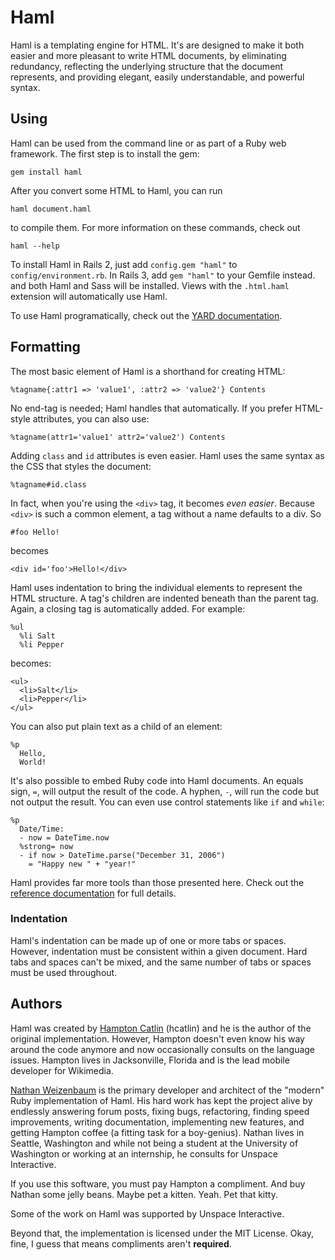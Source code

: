 # Haml

Haml is a templating engine for HTML.
It's are designed to make it both easier and more pleasant
to write HTML documents,
by eliminating redundancy,
reflecting the underlying structure that the document represents,
and providing elegant, easily understandable, and powerful syntax.

## Using

Haml can be used from the command line
or as part of a Ruby web framework.
The first step is to install the gem:

    gem install haml

After you convert some HTML to Haml, you can run

    haml document.haml

to compile them.
For more information on these commands, check out

    haml --help

To install Haml in Rails 2,
just add `config.gem "haml"` to `config/environment.rb`.
In Rails 3, add `gem "haml"` to your Gemfile instead.
and both Haml and Sass will be installed.
Views with the `.html.haml` extension will automatically use Haml.

To use Haml programatically,
check out the [YARD documentation](http://haml.info/docs/yardoc/).

## Formatting

The most basic element of Haml
is a shorthand for creating HTML:

    %tagname{:attr1 => 'value1', :attr2 => 'value2'} Contents

No end-tag is needed; Haml handles that automatically.
If you prefer HTML-style attributes, you can also use:

    %tagname(attr1='value1' attr2='value2') Contents

Adding `class` and `id` attributes is even easier.
Haml uses the same syntax as the CSS that styles the document:

    %tagname#id.class

In fact, when you're using the `<div>` tag,
it becomes _even easier_.
Because `<div>` is such a common element,
a tag without a name defaults to a div. So

    #foo Hello!

becomes

    <div id='foo'>Hello!</div>

Haml uses indentation
to bring the individual elements to represent the HTML structure.
A tag's children are indented beneath than the parent tag.
Again, a closing tag is automatically added.
For example:

    %ul
      %li Salt
      %li Pepper

becomes:

    <ul>
      <li>Salt</li>
      <li>Pepper</li>
    </ul>

You can also put plain text as a child of an element:

    %p
      Hello,
      World!

It's also possible to embed Ruby code into Haml documents.
An equals sign, `=`, will output the result of the code.
A hyphen, `-`, will run the code but not output the result.
You can even use control statements
like `if` and `while`:

    %p
      Date/Time:
      - now = DateTime.now
      %strong= now
      - if now > DateTime.parse("December 31, 2006")
        = "Happy new " + "year!"

Haml provides far more tools than those presented here.
Check out the [reference documentation](http://haml.info/docs/yardoc/file.HAML_REFERENCE.html)
for full details.

### Indentation

Haml's indentation can be made up of one or more tabs or spaces.
However, indentation must be consistent within a given document.
Hard tabs and spaces can't be mixed,
and the same number of tabs or spaces must be used throughout.

## Authors

Haml was created by [Hampton Catlin](http://hamptoncatlin.com)
(hcatlin) and he is the author of the original implementation. However, Hampton
doesn't even know his way around the code anymore and now occasionally consults
on the language issues.  Hampton lives in Jacksonville, Florida and is the lead
mobile developer for Wikimedia.

[Nathan Weizenbaum](http://nex-3.com) is the primary developer and architect of
the "modern" Ruby implementation of Haml. His hard work has kept the project
alive by endlessly answering forum posts, fixing bugs, refactoring, finding
speed improvements, writing documentation, implementing new features, and
getting Hampton coffee (a fitting task for a boy-genius). Nathan lives in
Seattle, Washington and while not being a student at the University of
Washington or working at an internship, he consults for Unspace Interactive.

If you use this software, you must pay Hampton a compliment. And
buy Nathan some jelly beans. Maybe pet a kitten. Yeah. Pet that kitty.

Some of the work on Haml was supported by Unspace Interactive.

Beyond that, the implementation is licensed under the MIT License.
Okay, fine, I guess that means compliments aren't __required__.
